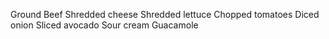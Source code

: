 
Ground Beef
Shredded cheese
Shredded lettuce
Chopped tomatoes
Diced onion
Sliced avocado
Sour cream
Guacamole